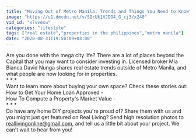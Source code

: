 ```yaml
---
title: "Moving Out of Metro Manila: Trends and Things You Need to Know"
image: "https://s1.dmcdn.net/v/SQrUk1VJDO4_G_cj3/x240"
vid_id: "x7vvesu"
categories: "lifestyle"
tags: ["real estate","properties in the philippines","metro manila"]
date: "2020-08-31T19:50:09+03:00"
---
```

Are you done with the mega city life? There are a lot of places beyond the Capital that you may want to consider investing in. Licensed broker Mia Bianca David Nunga shares real estate trends outside of Metro Manila, and what people are now looking for in properties.  <br>* * *   <br>Want to learn more about buying your own space? Check these stories out:  <br>How to Get Your Home Loan Approved -   <br>How To Compute a Property's Market Value -   <br>* * *  <br>Do have any home DIY projects you're proud of? Share them with us and you might just get featured on Real Living? Send high resolution photos to reallivingonline@gmail.com, and tell us a little bit about your project. We can't wait to hear from you!

